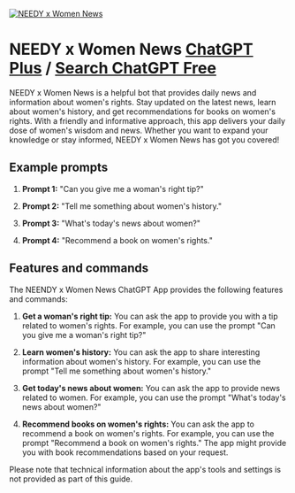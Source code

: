 
[![NEEDY x Women News](https://files.oaiusercontent.com/file-aQ7Y1Nd5kqDNr2yLcbc5nKWU?se=2123-10-17T04%3A28%3A17Z&sp=r&sv=2021-08-06&sr=b&rscc=max-age%3D31536000%2C%20immutable&rscd=attachment%3B%20filename%3DGroup%25207.png&sig=eKXUzJc6VhL20INus2C7M9j%2BniR/9%2Bme1sLWhUveob0%3D)](https://chat.openai.com/g/g-DvGRjSfcK-needy-x-women-news)

# NEEDY x Women News [ChatGPT Plus](https://chat.openai.com/g/g-DvGRjSfcK-needy-x-women-news) / [Search ChatGPT Free](https://gptcall.net/index.html#/?search=NEEDY%20x%20Women%20News)

NEEDY x Women News is a helpful bot that provides daily news and information about women's rights. Stay updated on the latest news, learn about women's history, and get recommendations for books on women's rights. With a friendly and informative approach, this app delivers your daily dose of women's wisdom and news. Whether you want to expand your knowledge or stay informed, NEEDY x Women News has got you covered!

## Example prompts

1. **Prompt 1:** "Can you give me a woman's right tip?"

2. **Prompt 2:** "Tell me something about women's history."

3. **Prompt 3:** "What's today's news about women?"

4. **Prompt 4:** "Recommend a book on women's rights."

## Features and commands

The NEENDY x Women News ChatGPT App provides the following features and commands:

1. **Get a woman's right tip:** You can ask the app to provide you with a tip related to women's rights. For example, you can use the prompt "Can you give me a woman's right tip?"

2. **Learn women's history:** You can ask the app to share interesting information about women's history. For example, you can use the prompt "Tell me something about women's history."

3. **Get today's news about women:** You can ask the app to provide news related to women. For example, you can use the prompt "What's today's news about women?"

4. **Recommend books on women's rights:** You can ask the app to recommend a book on women's rights. For example, you can use the prompt "Recommend a book on women's rights." The app might provide you with book recommendations based on your request.

Please note that technical information about the app's tools and settings is not provided as part of this guide.


